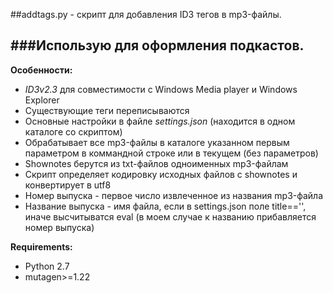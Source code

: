 ##addtags.py - скрипт для добавления ID3 тегов в mp3-файлы.

###Использую для оформления подкастов.
----

**Особенности:**

- *ID3v2.3* для совместимости с Windows Media player и Windows Explorer
- Существующие теги переписываются
- Основные настройки в файле *settings.json* (находится в одном каталоге со скриптом)
- Обрабатывает все mp3-файлы в каталоге указанном первым параметром в коммандной строке или в текущем (без параметров)
- Shownotes берутся из txt-файлов одноименных mp3-файлам
- Скрипт определяет кодировку исходных файлов с shownotes и конвертирует в utf8
- Номер выпуска - первое число извлеченное из названия mp3-файла
- Название выпуска - имя файла, если в settings.json поле title=='', иначе высчитыватся eval (в моем случае к названию прибавляется номер выпуска)

**Requirements:**

- Python 2.7
- mutagen>=1.22
